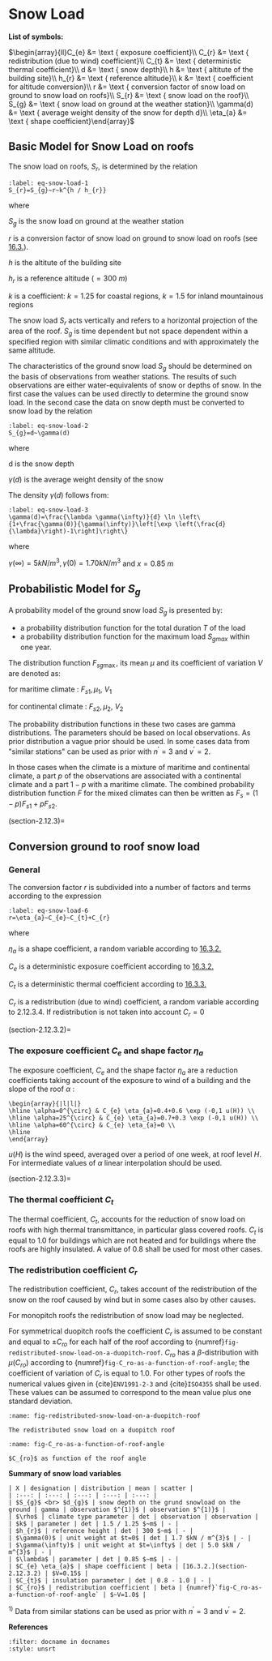# Snow Load

**List of symbols:**

$\begin{array}{ll}C_{e}  &= \text { exposure coefficient}\\
C_{r}  &= \text { redistribution (due to wind) coefficient}\\
C_{t}  &= \text { deterministic thermal coefficient}\\
d  &= \text { snow depth}\\
h  &= \text { altitute of the building site}\\
h_{r}  &= \text { reference altitude}\\
k &= \text { coefficient for altitude conversion}\\
r &= \text { conversion factor of snow load on ground to snow load on roofs}\\
S_{r}  &= \text { snow load on the roof}\\
S_{g}  &= \text { snow load on ground at the weather station}\\
\gamma(d) &= \text { average weight density of the snow for depth d}\\
\eta_{a}  &= \text { shape coefficient}\end{array}$

## Basic Model for Snow Load on roofs

The snow load on roofs, $S_{r}$, is determined by the relation

```{math}
:label: eq-snow-load-1
S_{r}=S_{g}~r~k^{h / h_{r}}
```

where

$S_{g}$ is the snow load on ground at the weather station

$r$ is a conversion factor of snow load on ground to snow load on roofs (see [16.3.](section-2.12.3)).

$h$ is the altitute of the building site

$h_{r}$ is a reference altitude $(=300 ~m)$

$k$ is a coefficient: $k=1.25$ for coastal regions, $k=1.5$ for inland mountainous regions

The snow load $S_{r}$ acts vertically and refers to a horizontal projection of the area of the roof. $S_{g}$ is time dependent but not space dependent within a specified region with similar climatic conditions and with approximately the same altitude.

The characteristics of the ground snow load $S_{g}$ should be determined on the basis of observations from weather stations. The results of such observations are either water-equivalents of snow or depths of snow. In the first case the values can be used directly to determine the ground snow load. In the second case the data on snow depth must be converted to snow load by the relation

```{math}
:label: eq-snow-load-2
S_{g}=d~\gamma(d)
```

where

d is the snow depth

$\gamma(d)$ is the average weight density of the snow

The density $\gamma(d)$ follows from:

```{math}
:label: eq-snow-load-3
\gamma(d)=\frac{\lambda \gamma(\infty)}{d} \ln \left\{1+\frac{\gamma(0)}{\gamma(\infty)}\left[\exp \left(\frac{d}{\lambda}\right)-1\right]\right\}
```

where

$\gamma(\infty) =5 kN / m^{3}, \gamma(0)=1.70 kN / m^{3}$ and $x=0.85 ~m$

## Probabilistic Model for $S_g$

A probability model of the ground snow load $S_{g}$ is presented by:

- a probability distribution function for the total duration $T$ of the load
- a probability distribution function for the maximum load $S_{gmax}$ within one year.

The distribution function $F_{sg \max }$, its mean $\mu$ and its coefficient of variation $V$ are denoted as:

for maritime climate : $F_{s 1}, \mu_{1}, ~V_{1}$

for continental climate : $F_{s 2}, \mu_{2}, ~V_{2}$

The probability distribution functions in these two cases are gamma distributions. The parameters should be based on local observations. As prior distribution a vague prior should be used. In some cases data from "similar stations" can be used as prior with $n^{\prime}=3$ and $v^{\prime}=2$.

In those cases when the climate is a mixture of maritime and continental climate, a part $p$ of the observations are associated with a continental climate and a part $1-p$ with a maritime climate. The combined probability distribution function $F$ for the mixed climates can then be written as $F_{s}=(1-p) F_{s 1}+p F_{s 2}$.

(section-2.12.3)=
## Conversion ground to roof snow load

### General

The conversion factor $r$ is subdivided into a number of factors and terms according to the expression

```{math}
:label: eq-snow-load-6
r=\eta_{a}~C_{e}~C_{t}+C_{r}
```
where

$\eta_{a}$ is a shape coefficient, a random variable according to [16.3.2.](section-2.12.3.2)

$C_{e}$ is a deterministic exposure coefficient according to [16.3.2.](section-2.12.3.2)

$C_{t}$ is a deterministic thermal coefficient according to [16.3.3.](section-2.12.3.3)

$C_{r}$ is a redistribution (due to wind) coefficient, a random variable according to 2.12.3.4. If redistribution is not taken into account $C_{r}=0$

(section-2.12.3.2)=
### The exposure coefficient $C_e$ and shape factor $\eta_a$

The exposure coefficient, $C_{e}$ and the shape factor $\eta_{a}$ are a reduction coefficients taking account of the exposure to wind of a building and the slope of the roof $\alpha$ :

```{math}
\begin{array}{|l|l|}
\hline \alpha=0^{\circ} & C_{e} \eta_{a}=0.4+0.6 \exp (-0,1 u(H)) \\
\hline \alpha=25^{\circ} & C_{e} \eta_{a}=0.7+0.3 \exp (-0,1 u(H)) \\
\hline \alpha=60^{\circ} & C_{e} \eta_{a}=0 \\
\hline
\end{array}
```

$u(H)$ is the wind speed, averaged over a period of one week, at roof level $H$.  
For intermediate values of $\alpha$ linear interpolation should be used.

(section-2.12.3.3)=
### The thermal coefficient $C_t$

The thermal coefficient, $C_{t}$, accounts for the reduction of snow load on roofs with high thermal transmittance, in particular glass covered roofs. $C_{t}$ is equal to 1.0 for buildings which are not heated and for buildings where the roofs are highly insulated. A value of 0.8 shall be used for most other cases.


### The redistribution coefficient $C_r$

The redistribution coefficient, $C_{r}$, takes account of the redistribution of the snow on the roof caused by wind but in some cases also by other causes.

For monopitch roofs the redistribution of snow load may be neglected.

For symmetrical duopitch roofs the coefficient $C_{r}$ is assumed to be constant and equal to $\pm C_{ro}$ for each half of the roof according to {numref}`fig-redistributed-snow-load-on-a-duopitch-roof`. $C_{ro}$ has a $\beta$-distribution with $\mu\left(C_{ro}\right)$ according to {numref}`fig-C_ro-as-a-function-of-roof-angle`; the coefficient of variation of $C_{r}$ is equal to 1.0. For other types of roofs the numerical values given in {cite}`ENV1991-2-3` and {cite}`ISO4355` shall be used. These values can be assumed to correspond to the mean value plus one standard deviation.

```{figure} ../part-02/images/redistributed-snow-load-on-a-duopitch-roof.jpg 
:name: fig-redistributed-snow-load-on-a-duopitch-roof

The redistributed snow load on a duopitch roof
```

```{figure} ../part-02/images/C_ro-as-a-function-of-roof-angle.jpg 
:name: fig-C_ro-as-a-function-of-roof-angle

$C_{ro}$ as function of the roof angle
```

**Summary of snow load variables**

```{table} 
| X | designation | distribution | mean | scatter |
| :---: | :---: | :---: | :---: | :---: |
| $S_{g}$ <br> $d_{g}$ | snow depth on the grund snowload on the ground | gamma | observation $^{1)}$ | observation $^{1)}$ |
| $\rho$ | climate type parameter | det | observation | observation |
| $k$ | parameter | det | 1.5 / 1.25 $~m$ | - |
| $h_{r}$ | reference height | det | 300 $~m$ | - |
| $\gamma(0)$ | unit weight at $t=0$ | det | 1.7 $kN / m^{3}$ | - |
| $\gamma(\infty)$ | unit weight at $t=\infty$ | det | 5.0 $kN / m^{3}$ | - |
| $\lambda$ | parameter | det | 0.85 $~m$ | - |
| $C_{e} \eta_{a}$ | shape coefficient | beta | [16.3.2.](section-2.12.3.2) | $V=0.15$ |
| $C_{t}$ | insulation parameter | det | 0.8 - 1.0 | - |
| $C_{ro}$ | redistribution coefficient | beta | {numref}`fig-C_ro-as-a-function-of-roof-angle` | $~V=1.0$ |
```

${ }^{1)}$ Data from similar stations can be used as prior with $n^{\prime}=3$ and $v^{\prime}=2$.

**References**

```{bibliography}
:filter: docname in docnames
:style: unsrt
```

